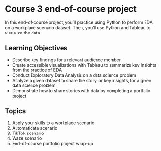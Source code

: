 # Course 3 end-of-course project


In this end-of-course project, you’ll practice using Python to perform EDA on a workplace scenario dataset. Then, you'll use Python and Tableau to visualize the data.



## Learning Objectives

- Describe key findings for a relevant audience member
- Create accessible visualizations with Tableau to summarize key insights from the practice of EDA
- Conduct Exploratory Data Analysis on a data science problem
- Analyze a given dataset to share the story, or key insights, for a given data science problem
- Demonstrate how to share stories with data by completing a portfolio project

## Topics

1. Apply your skills to a workplace scenario
2. Automatidata scenario
3. TikTok scenario
4. Waze scenario
5. End-of-course portfolio project wrap-up

